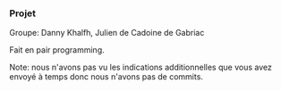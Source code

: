 ### Projet
Groupe: Danny Khalfh, Julien de Cadoine de Gabriac

Fait en pair programming.

Note: nous n'avons pas vu les indications additionnelles que vous avez envoyé à temps donc nous n'avons pas de commits.

